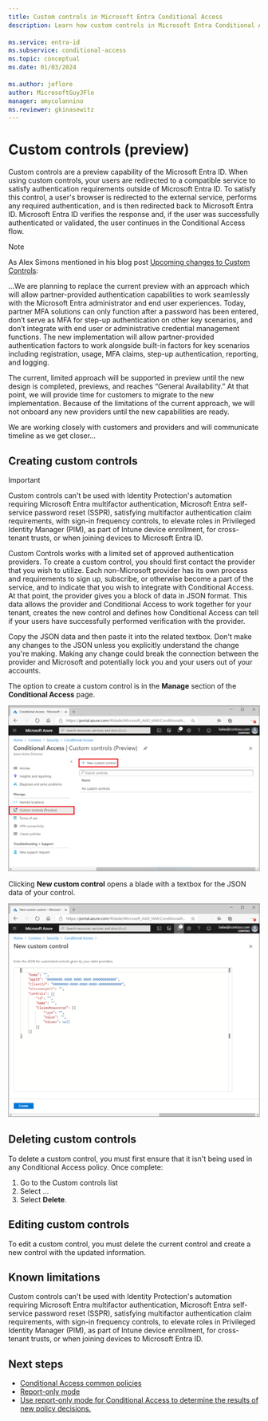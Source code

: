 ```yaml
---
title: Custom controls in Microsoft Entra Conditional Access
description: Learn how custom controls in Microsoft Entra Conditional Access work.

ms.service: entra-id
ms.subservice: conditional-access
ms.topic: conceptual
ms.date: 01/03/2024

ms.author: joflore
author: MicrosoftGuyJFlo
manager: amycolannino
ms.reviewer: gkinasewitz
---
```

# Custom controls (preview)

Custom controls are a preview capability of the Microsoft Entra ID. When using custom controls, your users are redirected to a compatible service to satisfy authentication requirements outside of Microsoft Entra ID. To satisfy this control, a user's browser is redirected to the external service, performs any required authentication, and is then redirected back to Microsoft Entra ID. Microsoft Entra ID verifies the response and, if the user was successfully authenticated or validated, the user continues in the Conditional Access flow.

> [!NOTE]
> As Alex Simons mentioned in his blog post [Upcoming changes to Custom Controls](https://techcommunity.microsoft.com/t5/microsoft-entra-azure-ad-blog/upcoming-changes-to-custom-controls/ba-p/1144696):
>
> ...We are planning to replace the current preview with an approach which will allow partner-provided authentication capabilities to work seamlessly with the Microsoft Entra administrator and end user experiences. Today, partner MFA solutions can only function after a password has been entered, don’t serve as MFA for step-up authentication on other key scenarios, and don’t integrate with end user or administrative credential management functions. The new implementation will allow partner-provided authentication factors to work alongside built-in factors for key scenarios including registration, usage, MFA claims, step-up authentication, reporting, and logging.
>
> The current, limited approach will be supported in preview until the new design is completed, previews, and reaches “General Availability.” At that point, we will provide time for customers to migrate to the new implementation. Because of the limitations of the current approach, we will not onboard any new providers until the new capabilities are ready.
>
> We are working closely with customers and providers and will communicate timeline as we get closer...

## Creating custom controls

> [!IMPORTANT]
> Custom controls can't be used with Identity Protection's automation requiring Microsoft Entra multifactor authentication, Microsoft Entra self-service password reset (SSPR), satisfying multifactor authentication claim requirements, with sign-in frequency controls, to elevate roles in Privileged Identity Manager (PIM), as part of Intune device enrollment, for cross-tenant trusts, or when joining devices to Microsoft Entra ID.

Custom Controls works with a limited set of approved authentication providers. To create a custom control, you should first contact the provider that you wish to utilize. Each non-Microsoft provider has its own process and requirements to sign up, subscribe, or otherwise become a part of the service, and to indicate that you wish to integrate with Conditional Access. At that point, the provider gives you a block of data in JSON format. This data allows the provider and Conditional Access to work together for your tenant, creates the new control and defines how Conditional Access can tell if your users have successfully performed verification with the provider.

Copy the JSON data and then paste it into the related textbox. Don't make any changes to the JSON unless you explicitly understand the change you're making. Making any change could break the connection between the provider and Microsoft and potentially lock you and your users out of your accounts.

The option to create a custom control is in the **Manage** section of the **Conditional Access** page.

![Custom controls interface in Conditional Access](./media/controls/custom-controls-conditional-access.png)

Clicking **New custom control** opens a blade with a textbox for the JSON data of your control.  

![New custom control](./media/controls/new-custom-controls-conditional-access.png)

## Deleting custom controls

To delete a custom control, you must first ensure that it isn't being used in any Conditional Access policy. Once complete:

1. Go to the Custom controls list
1. Select …  
1. Select **Delete**.

## Editing custom controls

To edit a custom control, you must delete the current control and create a new control with the updated information.

## Known limitations

Custom controls can't be used with Identity Protection's automation requiring Microsoft Entra multifactor authentication, Microsoft Entra self-service password reset (SSPR), satisfying multifactor authentication claim requirements, with sign-in frequency controls, to elevate roles in Privileged Identity Manager (PIM), as part of Intune device enrollment, for cross-tenant trusts, or when joining devices to Microsoft Entra ID.

## Next steps

- [Conditional Access common policies](concept-conditional-access-policy-common.md)
- [Report-only mode](concept-conditional-access-report-only.md)
- [Use report-only mode for Conditional Access to determine the results of new policy decisions.](concept-conditional-access-report-only.md)

